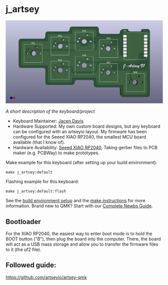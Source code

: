 # j_artsey

![j_artsey](/v1/j-artsey-v1-front.png)

*A short description of the keyboard/project*

* Keyboard Maintainer: [Jacen Davis](https://github.com/Jacen-Davis)
* Hardware Supported: My own custom board designs, but any keyboard can be configured with an artseyio layout. My firmware has been configured for the Seeed XIAO RP2040, the smallest MCU board available (that I know of).
* Hardware Availability: [Seeed XIAO RP2040](https://www.amazon.com/Microcontroller-Dual-Core-MicroPython-CircuitPython-Interfaces/dp/B09NNVNW7M), Taking gerber files to PCB maker (e.g. PCBWay) to make prototypes.

Make example for this keyboard (after setting up your build environment):

    make j_artsey:default

Flashing example for this keyboard:

    make j_artsey:default:flash

See the [build environment setup](https://docs.qmk.fm/#/getting_started_build_tools) and the [make instructions](https://docs.qmk.fm/#/getting_started_make_guide) for more information. Brand new to QMK? Start with our [Complete Newbs Guide](https://docs.qmk.fm/#/newbs).

## Bootloader

For the XIAO RP2040, the easiest way to enter boot mode is to hold the BOOT button ("B"), then plug the board into the computer. There, the board will act as a USB mass storage and allow you to transfer the firmware files to it (the uf2 file).

## Followed guide:
https://github.com/artseyio/artsey-qmk